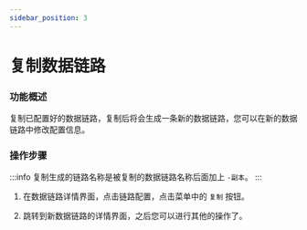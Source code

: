 ```yaml
---
sidebar_position: 3
---
```


# 复制数据链路

### 功能概述

复制已配置好的数据链路，复制后将会生成一条新的数据链路，您可以在新的数据链路中修改配置信息。

### 操作步骤

:::info
复制生成的链路名称是被复制的数据链路名称后面加上 `-副本`。
:::

1. 在数据链路详情界面，点击链路配置，点击菜单中的 `复制` 按钮。

2. 跳转到新数据链路的详情界面，之后您可以进行其他的操作了。







